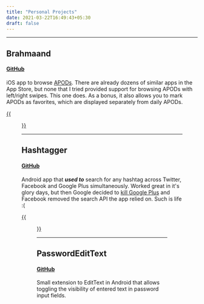 ```yaml
---
title: "Personal Projects"
date: 2021-03-22T16:49:43+05:30
draft: false
---
```


---------
## Brahmaand
#### [GitHub](https://github.com/iTwenty/Brahmaand)
iOS app to browse [APODs](https://apod.nasa.gov/). There are already dozens of similar apps in the App Store, but none that I tried provided support for browsing APODs with left/right swipes. This one does. As a bonus, it also allows you to mark APODs as favorites, which are displayed separately from daily APODs.

[{{<figure src="Brahmaand_sm.png" alt="Brahmaand" position="center" style="border-radius: 8px;">}}](Brahmaand.png)

---------
## Hashtagger
#### [GitHub](https://github.com/iTwenty/Hashtagger)
Android app that ***used to*** search for any hashtag across Twitter, Facebook and Google Plus simultaneously. Worked great in it's glory days, but then Google decided to [kill Google Plus](https://gcemetery.co/google-plus/) and Facebook removed the search API the app relied on. Such is life :(

[{{<figure src="Hashtagger_sm.jpg" alt="Hashtagger" position="center" style="border-radius: 8px;">}}](Hashtagger.jpg)

---------
## PasswordEditText
#### [GitHub](https://github.com/iTwenty/Android-PaswordEditText)
Small extension to EditText in Android that allows toggling the visibility of entered text in password input fields.
